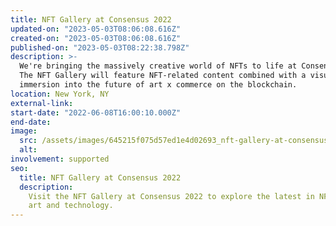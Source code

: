 ```yaml
---
title: NFT Gallery at Consensus 2022
updated-on: "2023-05-03T08:06:08.616Z"
created-on: "2023-05-03T08:06:08.616Z"
published-on: "2023-05-03T08:22:38.798Z"
description: >-
  We're bringing the massively creative world of NFTs to life at Consensus 2022.
  The NFT Gallery will feature NFT-related content combined with a visual
  immersion into the future of art x commerce on the blockchain.
location: New York, NY
external-link:
start-date: "2022-06-08T16:00:10.000Z"
end-date:
image:
  src: /assets/images/645215f075d57ed1e4d02693_nft-gallery-at-consensus.png
  alt:
involvement: supported
seo:
  title: NFT Gallery at Consensus 2022
  description:
    Visit the NFT Gallery at Consensus 2022 to explore the latest in NFT
    art and technology.
---
```

